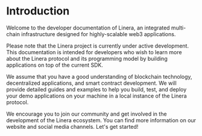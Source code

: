 # Introduction

Welcome to the developer documentation of Linera, an integrated multi-chain infrastructure
designed for highly-scalable web3 applications.

Please note that the Linera project is currently under active development. This
documentation is intended for developers who wish to learn more about the Linera protocol
and its programming model by building applications on top of the current SDK.

We assume that you have a good understanding of blockchain technology, decentralized
applications, and smart contract development. We will provide detailed guides and examples
to help you build, test, and deploy your demo applications on your machine in a local
instance of the Linera protocol.

We encourage you to join our community and get involved in the development of the Linera
ecosystem. You can find more information on our website and social media channels. Let's
get started!
